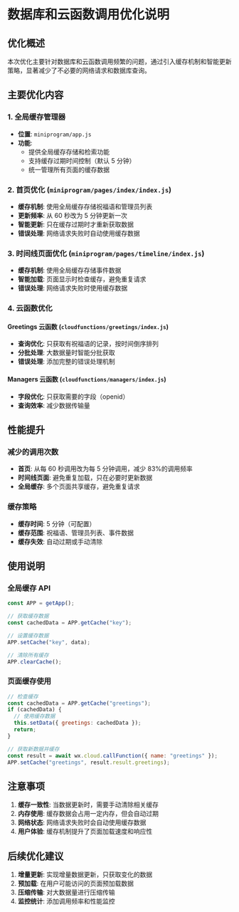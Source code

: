 # 数据库和云函数调用优化说明

## 优化概述

本次优化主要针对数据库和云函数调用频繁的问题，通过引入缓存机制和智能更新策略，显著减少了不必要的网络请求和数据库查询。

## 主要优化内容

### 1. 全局缓存管理器

- **位置**: `miniprogram/app.js`
- **功能**:
  - 提供全局缓存存储和检索功能
  - 支持缓存过期时间控制（默认 5 分钟）
  - 统一管理所有页面的缓存数据

### 2. 首页优化 (`miniprogram/pages/index/index.js`)

- **缓存机制**: 使用全局缓存存储祝福语和管理员列表
- **更新频率**: 从 60 秒改为 5 分钟更新一次
- **智能更新**: 只在缓存过期时才重新获取数据
- **错误处理**: 网络请求失败时自动使用缓存数据

### 3. 时间线页面优化 (`miniprogram/pages/timeline/index.js`)

- **缓存机制**: 使用全局缓存存储事件数据
- **智能加载**: 页面显示时检查缓存，避免重复请求
- **错误处理**: 网络请求失败时使用缓存数据

### 4. 云函数优化

#### Greetings 云函数 (`cloudfunctions/greetings/index.js`)

- **查询优化**: 只获取有祝福语的记录，按时间倒序排列
- **分批处理**: 大数据量时智能分批获取
- **错误处理**: 添加完整的错误处理机制

#### Managers 云函数 (`cloudfunctions/managers/index.js`)

- **字段优化**: 只获取需要的字段（openid）
- **查询效率**: 减少数据传输量

## 性能提升

### 减少的调用次数

- **首页**: 从每 60 秒调用改为每 5 分钟调用，减少 83%的调用频率
- **时间线页面**: 避免重复加载，只在必要时更新数据
- **全局缓存**: 多个页面共享缓存，避免重复请求

### 缓存策略

- **缓存时间**: 5 分钟（可配置）
- **缓存范围**: 祝福语、管理员列表、事件数据
- **缓存失效**: 自动过期或手动清除

## 使用说明

### 全局缓存 API

```javascript
const APP = getApp();

// 获取缓存数据
const cachedData = APP.getCache("key");

// 设置缓存数据
APP.setCache("key", data);

// 清除所有缓存
APP.clearCache();
```

### 页面缓存使用

```javascript
// 检查缓存
const cachedData = APP.getCache("greetings");
if (cachedData) {
  // 使用缓存数据
  this.setData({ greetings: cachedData });
  return;
}

// 获取新数据并缓存
const result = await wx.cloud.callFunction({ name: "greetings" });
APP.setCache("greetings", result.result.greetings);
```

## 注意事项

1. **缓存一致性**: 当数据更新时，需要手动清除相关缓存
2. **内存使用**: 缓存数据会占用一定内存，但会自动过期
3. **网络状态**: 网络请求失败时会自动使用缓存数据
4. **用户体验**: 缓存机制提升了页面加载速度和响应性

## 后续优化建议

1. **增量更新**: 实现增量数据更新，只获取变化的数据
2. **预加载**: 在用户可能访问的页面预加载数据
3. **压缩传输**: 对大数据量进行压缩传输
4. **监控统计**: 添加调用频率和性能监控

